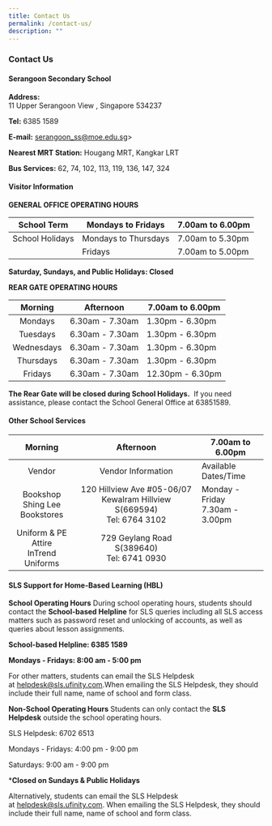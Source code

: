 ```yaml
---
title: Contact Us
permalink: /contact-us/
description: ""
---
```

### Contact Us

#### Serangoon Secondary School

**Address:**   
11 Upper Serangoon View ,
Singapore 534237

**Tel:** 6385 1589

**E-mail:** serangoon_ss@moe.edu.sg>

**Nearest MRT Station:** Hougang MRT, Kangkar LRT

**Bus Services:** 62, 74, 102, 113, 119, 136, 147, 324

#### Visitor Information

**GENERAL OFFICE OPERATING HOURS**

| School Term  | Mondays to Fridays  | 7.00am to 6.00pm  |
|---|---|---|
| School Holidays | Mondays to Thursdays | 7.00am to 5.30pm |
|  | Fridays | 7.00am to 5.00pm |

**Saturday, Sundays, and Public Holidays: Closed**

**REAR GATE OPERATING HOURS**

|  Morning | Afternoon  | 7.00am to 6.00pm  |
|:---:|:---:|---|
| Mondays | 6.30am - 7.30am  | 1.30pm - 6.30pm |
| Tuesdays | 6.30am - 7.30am  | 1.30pm - 6.30pm |
| Wednesdays | 6.30am - 7.30am  | 1.30pm - 6.30pm |
| Thursdays  | 6.30am - 7.30am  | 1.30pm - 6.30pm |
| Fridays | 6.30am - 7.30am  | 12.30pm - 6.30pm |

**The Rear Gate will be closed during School Holidays.** 
If you need assistance, please contact the School General Office at 63851589.  

#### Other School Services

|  Morning | Afternoon  | 7.00am to 6.00pm  |
|:---:|:---:|---|
| Vendor | Vendor Information | Available Dates/Time |
| Bookshop<br>Shing Lee Bookstores | 120 Hillview Ave #05-06/07 Kewalram Hillview S(669594)<br>Tel: 6764 3102 | Monday - Friday<br>7.30am - 3.00pm |
|   Uniform & PE Attire<br>InTrend Uniforms |   729 Geylang Road S(389640)<br>Tel: 6741 0930 |  |

#### SLS Support for Home-Based Learning (HBL)

**School Operating Hours**
During school operating hours, students should contact the **School-based Helpline** for SLS queries including all SLS access matters such as password reset and unlocking of accounts, as well as queries about lesson assignments.

**School-based Helpline: 6385 1589** 

**Mondays - Fridays: 8:00 am - 5:00 pm**

For other matters, students can email the SLS Helpdesk at [helpdesk@sls.ufinity.com](mailto:helpdesk@sls.ufinity.com).When emailing the SLS Helpdesk, they should include their full name, name of school and form class.


**Non-School Operating Hours**
Students can only contact the **SLS Helpdesk** outside the school operating hours.

SLS Helpdesk: 6702 6513 

Mondays - Fridays: 4:00 pm - 9:00 pm

Saturdays: 9:00 am - 9:00 pm

\***Closed on Sundays & Public Holidays**

Alternatively, students can email the SLS Helpdesk at [helpdesk@sls.ufinity.com](mailto:helpdesk@sls.ufinity.com). When emailing the SLS Helpdesk, they should include their full name, name of school and form class.